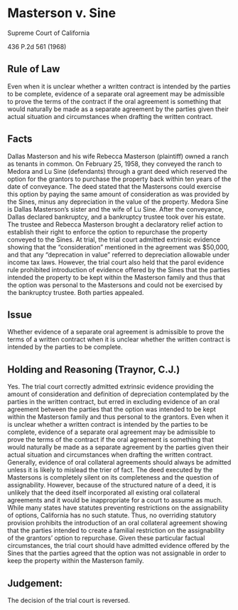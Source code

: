 # Masterson v. Sine

Supreme Court of California

436 P.2d 561 (1968)

## Rule of Law

Even when it is unclear whether a written contract is intended by the parties to be complete, evidence of a separate oral agreement may be admissible to prove the terms of the contract if the oral agreement is something that would naturally be made as a separate agreement by the parties given their actual situation and circumstances when drafting the written contract.

## Facts

Dallas Masterson and his wife Rebecca Masterson (plaintiff) owned a ranch as tenants in common. On February 25, 1958, they conveyed the ranch to Medora and Lu Sine (defendants) through a grant deed which reserved the option for the grantors to purchase the property back within ten years of the date of conveyance. The deed stated that the Mastersons could exercise this option by paying the same amount of consideration as was provided by the Sines, minus any depreciation in the value of the property. Medora Sine is Dallas Masterson’s sister and the wife of Lu Sine. After the conveyance, Dallas declared bankruptcy, and a bankruptcy trustee took over his estate. The trustee and Rebecca Masterson brought a declaratory relief action to establish their right to enforce the option to repurchase the property conveyed to the Sines. At trial, the trial court admitted extrinsic evidence showing that the “consideration” mentioned in the agreement was $50,000, and that any “deprecation in value” referred to depreciation allowable under income tax laws. However, the trial court also held that the parol evidence rule prohibited introduction of evidence offered by the Sines that the parties intended the property to be kept within the Masterson family and thus that the option was personal to the Mastersons and could not be exercised by the bankruptcy trustee. Both parties appealed.

## Issue

Whether evidence of a separate oral agreement is admissible to prove the terms of a written contract when it is unclear whether the written contract is intended by the parties to be complete.

## Holding and Reasoning (Traynor, C.J.)

Yes. The trial court correctly admitted extrinsic evidence providing the amount of consideration and definition of depreciation contemplated by the parties in the written contract, but erred in excluding evidence of an oral agreement between the parties that the option was intended to be kept within the Masterson family and thus personal to the grantors. Even when it is unclear whether a written contract is intended by the parties to be complete, evidence of a separate oral agreement may be admissible to prove the terms of the contract if the oral agreement is something that would naturally be made as a separate agreement by the parties given their actual situation and circumstances when drafting the written contract. Generally, evidence of oral collateral agreements should always be admitted unless it is likely to mislead the trier of fact. The deed executed by the Mastersons is completely silent on its completeness and the question of assignability. However, because of the structured nature of a deed, it is unlikely that the deed itself incorporated all existing oral collateral agreements and it would be inappropriate for a court to assume as much. While many states have statutes preventing restrictions on the assignability of options, California has no such statute. Thus, no overriding statutory provision prohibits the introduction of an oral collateral agreement showing that the parties intended to create a familial restriction on the assignability of the grantors’ option to repurchase. Given these particular factual circumstances, the trial court should have admitted evidence offered by the Sines that the parties agreed that the option was not assignable in order to keep the property within the Masterson family. 

## Judgement:
The decision of the trial court is reversed.